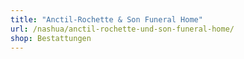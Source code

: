 ```yaml
---
title: "Anctil-Rochette & Son Funeral Home"
url: /nashua/anctil-rochette-und-son-funeral-home/
shop: Bestattungen
---
```

